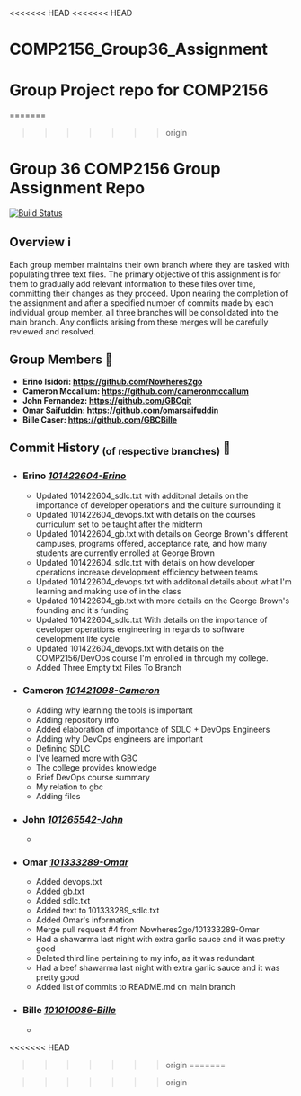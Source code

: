 <<<<<<< HEAD
<<<<<<< HEAD
# COMP2156_Group36_Assignment
Group Project repo for COMP2156 
=======
=======
>>>>>>> origin
# Group 36 COMP2156 Group Assignment Repo 
[![Build Status](https://app.travis-ci.com/Nowheres2go/COMP2156_Group36_Assignment.svg?branch=main)](https://app.travis-ci.com/Nowheres2go/COMP2156_Group36_Assignment)


## Overview :information_source:
Each group member maintains their own branch where they are tasked with populating three text files. The primary objective of this assignment is for them to gradually add relevant information to these files over time, committing their changes as they proceed.
Upon nearing the completion of the assignment and after a specified number of commits made by each individual group member, all three branches will be consolidated into the main branch. Any conflicts arising from these merges will be carefully reviewed and resolved.

## Group Members :link:

- **Erino Isidori: https://github.com/Nowheres2go**
- **Cameron Mccallum: https://github.com/cameronmccallum**
- **John Fernandez: https://github.com/GBCgit**
- **Omar Saifuddin: https://github.com/omarsaifuddin**
- **Bille Caser: https://github.com/GBCBille**

## Commit History <sub>(of respective branches)</sub> :scroll:
- ### **Erino** _[101422604-Erino](https://github.com/Nowheres2go/COMP2156_Group36_Assignment/tree/101422604-Erino)_
    - Updated 101422604_sdlc.txt with additonal details on the importance of developer operations and the culture surrounding it
    - Updated 101422604_devops.txt with details on the courses curriculum set to be taught after the midterm
    - Updated 101422604_gb.txt with details on George Brown's different campuses, programs offered, acceptance rate, and how many students are currently enrolled at George Brown
    - Updated 101422604_sdlc.txt with details on how developer operations increase development efficiency between teams
    - Updated 101422604_devops.txt with additonal details about what I'm learning and making use of in the class
    - Updated 101422604_gb.txt with more details on the George Brown's founding and it's funding
    - Updated 101422604_sdlc.txt With details on the importance of developer operations engineering in regards to software development life cycle
    - Updated 101422604_devops.txt with details on the COMP2156/DevOps course I'm enrolled in through my college.
    - Added Three Empty txt Files To Branch
- ### **Cameron** _[101421098-Cameron](https://github.com/Nowheres2go/COMP2156_Group36_Assignment/tree/101421098-Cameron)_
    - Adding why learning the tools is important
	- Adding repository info
	- Added elaboration of importance of SDLC + DevOps Engineers
	- Adding why DevOps engineers are important
	- Defining SDLC
	- I've learned more with GBC
	- The college provides knowledge
	- Brief DevOps course summary
	- My relation to gbc
	- Adding files

- ### **John** _[101265542-John](https://github.com/Nowheres2go/COMP2156_Group36_Assignment/tree/101265542-John)_
    -
- ### **Omar** _[101333289-Omar](https://github.com/Nowheres2go/COMP2156_Group36_Assignment/tree/101333289-Omar)_
    - Added devops.txt
    - Added gb.txt
    - Added sdlc.txt
    - Added text to 101333289_sdlc.txt
    - Added Omar's information
    - Merge pull request #4 from Nowheres2go/101333289-Omar
    - Had a shawarma last night with extra garlic sauce and it was pretty good
    - Deleted third line pertaining to my info, as it was redundant
    - Had a beef shawarma last night with extra garlic sauce and it was pretty good
    - Added list of commits to README.md on main branch
- ### **Bille** _[101010086-Bille](https://github.com/Nowheres2go/COMP2156_Group36_Assignment/tree/101010086-Bille)_
    - 
<<<<<<< HEAD
>>>>>>> origin
=======

>>>>>>> origin
